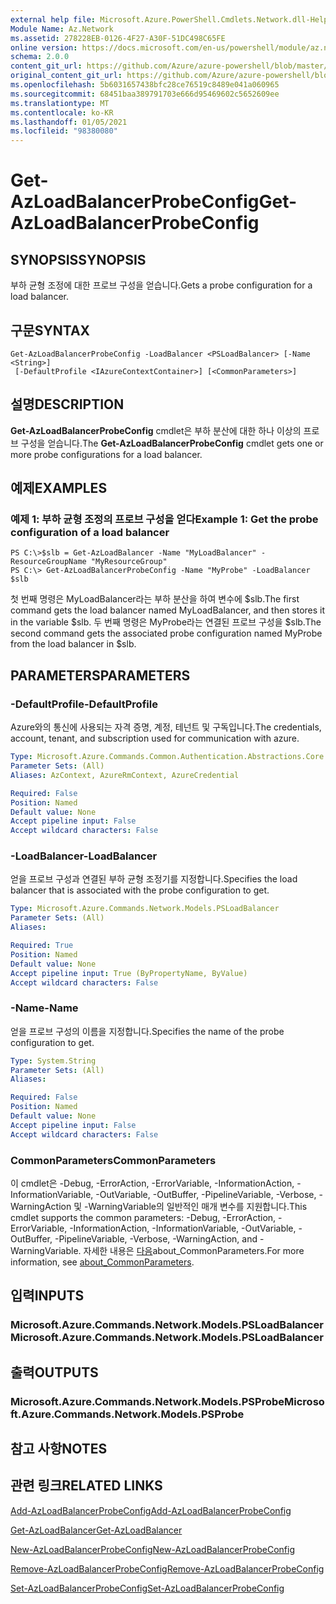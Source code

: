 ```yaml
---
external help file: Microsoft.Azure.PowerShell.Cmdlets.Network.dll-Help.xml
Module Name: Az.Network
ms.assetid: 278228EB-0126-4F27-A30F-51DC498C65FE
online version: https://docs.microsoft.com/en-us/powershell/module/az.network/get-azloadbalancerprobeconfig
schema: 2.0.0
content_git_url: https://github.com/Azure/azure-powershell/blob/master/src/Network/Network/help/Get-AzLoadBalancerProbeConfig.md
original_content_git_url: https://github.com/Azure/azure-powershell/blob/master/src/Network/Network/help/Get-AzLoadBalancerProbeConfig.md
ms.openlocfilehash: 5b6031657438bfc28ce76519c8489e041a060965
ms.sourcegitcommit: 68451baa389791703e666d95469602c5652609ee
ms.translationtype: MT
ms.contentlocale: ko-KR
ms.lasthandoff: 01/05/2021
ms.locfileid: "98380080"
---
```

# <span data-ttu-id="36ffc-101">Get-AzLoadBalancerProbeConfig</span><span class="sxs-lookup"><span data-stu-id="36ffc-101">Get-AzLoadBalancerProbeConfig</span></span>

## <span data-ttu-id="36ffc-102">SYNOPSIS</span><span class="sxs-lookup"><span data-stu-id="36ffc-102">SYNOPSIS</span></span>
<span data-ttu-id="36ffc-103">부하 균형 조정에 대한 프로브 구성을 얻습니다.</span><span class="sxs-lookup"><span data-stu-id="36ffc-103">Gets a probe configuration for a load balancer.</span></span>

## <span data-ttu-id="36ffc-104">구문</span><span class="sxs-lookup"><span data-stu-id="36ffc-104">SYNTAX</span></span>

```
Get-AzLoadBalancerProbeConfig -LoadBalancer <PSLoadBalancer> [-Name <String>]
 [-DefaultProfile <IAzureContextContainer>] [<CommonParameters>]
```

## <span data-ttu-id="36ffc-105">설명</span><span class="sxs-lookup"><span data-stu-id="36ffc-105">DESCRIPTION</span></span>
<span data-ttu-id="36ffc-106">**Get-AzLoadBalancerProbeConfig** cmdlet은 부하 분산에 대한 하나 이상의 프로브 구성을 얻습니다.</span><span class="sxs-lookup"><span data-stu-id="36ffc-106">The **Get-AzLoadBalancerProbeConfig** cmdlet gets one or more probe configurations for a load balancer.</span></span>

## <span data-ttu-id="36ffc-107">예제</span><span class="sxs-lookup"><span data-stu-id="36ffc-107">EXAMPLES</span></span>

### <span data-ttu-id="36ffc-108">예제 1: 부하 균형 조정의 프로브 구성을 얻다</span><span class="sxs-lookup"><span data-stu-id="36ffc-108">Example 1: Get the probe configuration of a load balancer</span></span>
```
PS C:\>$slb = Get-AzLoadBalancer -Name "MyLoadBalancer" -ResourceGroupName "MyResourceGroup"
PS C:\> Get-AzLoadBalancerProbeConfig -Name "MyProbe" -LoadBalancer $slb
```

<span data-ttu-id="36ffc-109">첫 번째 명령은 MyLoadBalancer라는 부하 분산을 하여 변수에 $slb.</span><span class="sxs-lookup"><span data-stu-id="36ffc-109">The first command gets the load balancer named MyLoadBalancer, and then stores it in the variable $slb.</span></span>
<span data-ttu-id="36ffc-110">두 번째 명령은 MyProbe라는 연결된 프로브 구성을 $slb.</span><span class="sxs-lookup"><span data-stu-id="36ffc-110">The second command gets the associated probe configuration named MyProbe from the load balancer in $slb.</span></span>

## <span data-ttu-id="36ffc-111">PARAMETERS</span><span class="sxs-lookup"><span data-stu-id="36ffc-111">PARAMETERS</span></span>

### <span data-ttu-id="36ffc-112">-DefaultProfile</span><span class="sxs-lookup"><span data-stu-id="36ffc-112">-DefaultProfile</span></span>
<span data-ttu-id="36ffc-113">Azure와의 통신에 사용되는 자격 증명, 계정, 테넌트 및 구독입니다.</span><span class="sxs-lookup"><span data-stu-id="36ffc-113">The credentials, account, tenant, and subscription used for communication with azure.</span></span>

```yaml
Type: Microsoft.Azure.Commands.Common.Authentication.Abstractions.Core.IAzureContextContainer
Parameter Sets: (All)
Aliases: AzContext, AzureRmContext, AzureCredential

Required: False
Position: Named
Default value: None
Accept pipeline input: False
Accept wildcard characters: False
```

### <span data-ttu-id="36ffc-114">-LoadBalancer</span><span class="sxs-lookup"><span data-stu-id="36ffc-114">-LoadBalancer</span></span>
<span data-ttu-id="36ffc-115">얻을 프로브 구성과 연결된 부하 균형 조정기를 지정합니다.</span><span class="sxs-lookup"><span data-stu-id="36ffc-115">Specifies the load balancer that is associated with the probe configuration to get.</span></span>

```yaml
Type: Microsoft.Azure.Commands.Network.Models.PSLoadBalancer
Parameter Sets: (All)
Aliases:

Required: True
Position: Named
Default value: None
Accept pipeline input: True (ByPropertyName, ByValue)
Accept wildcard characters: False
```

### <span data-ttu-id="36ffc-116">-Name</span><span class="sxs-lookup"><span data-stu-id="36ffc-116">-Name</span></span>
<span data-ttu-id="36ffc-117">얻을 프로브 구성의 이름을 지정합니다.</span><span class="sxs-lookup"><span data-stu-id="36ffc-117">Specifies the name of the probe configuration to get.</span></span>

```yaml
Type: System.String
Parameter Sets: (All)
Aliases:

Required: False
Position: Named
Default value: None
Accept pipeline input: False
Accept wildcard characters: False
```

### <span data-ttu-id="36ffc-118">CommonParameters</span><span class="sxs-lookup"><span data-stu-id="36ffc-118">CommonParameters</span></span>
<span data-ttu-id="36ffc-119">이 cmdlet은 -Debug, -ErrorAction, -ErrorVariable, -InformationAction, -InformationVariable, -OutVariable, -OutBuffer, -PipelineVariable, -Verbose, -WarningAction 및 -WarningVariable의 일반적인 매개 변수를 지원합니다.</span><span class="sxs-lookup"><span data-stu-id="36ffc-119">This cmdlet supports the common parameters: -Debug, -ErrorAction, -ErrorVariable, -InformationAction, -InformationVariable, -OutVariable, -OutBuffer, -PipelineVariable, -Verbose, -WarningAction, and -WarningVariable.</span></span> <span data-ttu-id="36ffc-120">자세한 내용은 [다음](http://go.microsoft.com/fwlink/?LinkID=113216)about_CommonParameters.</span><span class="sxs-lookup"><span data-stu-id="36ffc-120">For more information, see [about_CommonParameters](http://go.microsoft.com/fwlink/?LinkID=113216).</span></span>

## <span data-ttu-id="36ffc-121">입력</span><span class="sxs-lookup"><span data-stu-id="36ffc-121">INPUTS</span></span>

### <span data-ttu-id="36ffc-122">Microsoft.Azure.Commands.Network.Models.PSLoadBalancer</span><span class="sxs-lookup"><span data-stu-id="36ffc-122">Microsoft.Azure.Commands.Network.Models.PSLoadBalancer</span></span>

## <span data-ttu-id="36ffc-123">출력</span><span class="sxs-lookup"><span data-stu-id="36ffc-123">OUTPUTS</span></span>

### <span data-ttu-id="36ffc-124">Microsoft.Azure.Commands.Network.Models.PSProbe</span><span class="sxs-lookup"><span data-stu-id="36ffc-124">Microsoft.Azure.Commands.Network.Models.PSProbe</span></span>

## <span data-ttu-id="36ffc-125">참고 사항</span><span class="sxs-lookup"><span data-stu-id="36ffc-125">NOTES</span></span>

## <span data-ttu-id="36ffc-126">관련 링크</span><span class="sxs-lookup"><span data-stu-id="36ffc-126">RELATED LINKS</span></span>

[<span data-ttu-id="36ffc-127">Add-AzLoadBalancerProbeConfig</span><span class="sxs-lookup"><span data-stu-id="36ffc-127">Add-AzLoadBalancerProbeConfig</span></span>](./Add-AzLoadBalancerProbeConfig.md)

[<span data-ttu-id="36ffc-128">Get-AzLoadBalancer</span><span class="sxs-lookup"><span data-stu-id="36ffc-128">Get-AzLoadBalancer</span></span>](./Get-AzLoadBalancer.md)

[<span data-ttu-id="36ffc-129">New-AzLoadBalancerProbeConfig</span><span class="sxs-lookup"><span data-stu-id="36ffc-129">New-AzLoadBalancerProbeConfig</span></span>](./New-AzLoadBalancerProbeConfig.md)

[<span data-ttu-id="36ffc-130">Remove-AzLoadBalancerProbeConfig</span><span class="sxs-lookup"><span data-stu-id="36ffc-130">Remove-AzLoadBalancerProbeConfig</span></span>](./Remove-AzLoadBalancerProbeConfig.md)

[<span data-ttu-id="36ffc-131">Set-AzLoadBalancerProbeConfig</span><span class="sxs-lookup"><span data-stu-id="36ffc-131">Set-AzLoadBalancerProbeConfig</span></span>](./Set-AzLoadBalancerProbeConfig.md)


